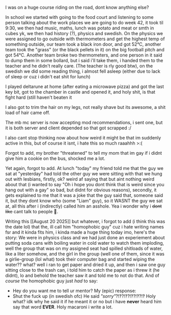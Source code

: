 I was on a huge course riding on the road, dont know anything else?

In school we started with going to the food court and listening to some person talking about the work places we are going to do week 42, it took til 9:30, we then had music, maths, lunch was potato and meat or smth in cubes yk, we then had history (?), physics and swedish. On the physics we were assigned to go outside with thermometers and get the highest temp of something outside, our team took a black iron door, and got 52°C, another team took the "grass" (or the black pellets in it) on the big football pitch and got 54°C. Another team broke two thermometers, and one person in it said to dump them in some bollard, but i said i'll take them, i handed them to the teacher and he didn't really care. (The teacher is rly good btw), on the swedish we did some reading thing, i almost fell asleep (either due to lack of sleep or cuz i didn't eat shit for lunch)

I played deltarune at home (after eating a microwave pizza) and got the last key bit, got to the chamber in castle and opened it, and holy shit, is that fight hard (still haven't beaten it

I also got to trim the hair on my legs, not really shave but its awesome, a shit load of hair came off.

The mb mc server is now accepting mod recommendations, i sent one, but it is both server and client depended so that got scrapped :/

I also cant stop thinking now about how weird it might be that im suddenly active in this, but of course it isnt, i hate this so much raaahhh >:(

Forgot to add, my brother "threatened" to tell my mom that im gay if i didnt give him a cookie on the bus, shocked me a lot.

Yet again, forgot to add. At lunch "today" my friend told me that the guy we sat at "yesterday" had told the other guy we were sitting with that we hung out with lesbians, firstly, ok? weird af saying that but aint nothing weird about that (i wanted to say "Oh i hope you dont think that is weird since you hang out with a gay" so bad, but didnt for obvious reasons), secondly, it gets explained to me that it was a joke that the guy said that, someone said it, but they dont know who (some "Liam" guy), so it WASNT the guy we sat at, all this after i (indirectly) called him an asshole. Yea i wonder why i ~~dont like~~ cant talk to people 🤔.

Writing this [[August 20 2025]] but whatever, i forgot to add (i think this was the date lol) that the, ill call him "homophobic guy" cuz i hate writing names fsr and it kinda fits him, i kinda made a huge thing today imo, here's the story:
We were in physics class and we had just done an experiement about putting soda cans with boiling water in cold water to watch them imploding, well the group that was on my assigned seat had spilled shitloads of water, like a liter somehow, and the girl in the group (well one of them, since it was a girlie-group (lol what) took their computer bag and started wiping the water?? what? well i ran to get paper and dried it up, and then i saw one guy sitting close to the trash can, i told him to catch the paper as i threw it (he didnt), lo and behold the teacher saw it and told me to not do that. And of *course* the homophobic guy just *had* to say:
- Hey do you want me to tell ur mentor?
My (epic) response:
- Shut the fuck up (in swedish ofc)
He said *"sorry"*?!‽?!‽?!‽?!‽?!‽ Holy what? idk why he said it if he meant it or no but i have **never** heard him say that word **EVER**.
Holy macaroni i write a lot.